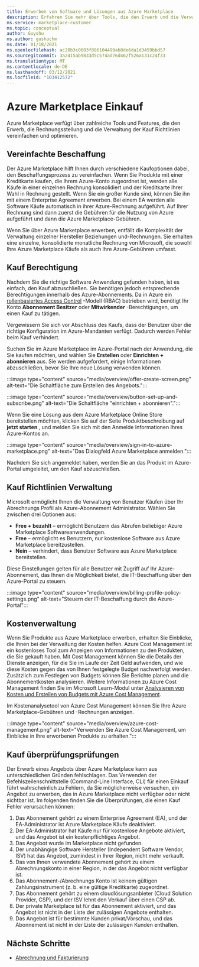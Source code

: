```yaml
---
title: Erwerben von Software und Lösungen aus Azure Marketplace
description: Erfahren Sie mehr über Tools, die den Erwerb und die Verwaltung von Software in Azure Marketplace vereinfachen und optimieren.
ms.service: marketplace-customer
ms.topic: conceptual
author: Guyshu
ms.author: gushuchm
ms.date: 01/18/2021
ms.openlocfilehash: ac20b3c0603f886104499ab8de6da1d3459bbd57
ms.sourcegitcommit: 3a2415ab9833d5c574ad76d462f526a131c24f33
ms.translationtype: MT
ms.contentlocale: de-DE
ms.lasthandoff: 03/12/2021
ms.locfileid: "103412572"
---
```

# <a name="azure-marketplace-purchasing"></a>Azure Marketplace Einkauf

Azure Marketplace verfügt über zahlreiche Tools und Features, die den Erwerb, die Rechnungsstellung und die Verwaltung der Kauf Richtlinien vereinfachen und optimieren.

## <a name="simplified-procurement"></a>Vereinfachte Beschaffung

Der Azure Marketplace hilft Ihnen durch verschiedene Kaufoptionen dabei, den Beschaffungsprozess zu vereinfachen. Wenn Sie Produkte mit einer Kreditkarte kaufen, die Ihrem Azure-Konto zugeordnet ist, werden alle Käufe in einer einzelnen Rechnung konsolidiert und der Kreditkarte Ihrer Wahl in Rechnung gestellt. Wenn Sie ein großer Kunde sind, können Sie ihn mit einem Enterprise Agreement erwerben. Bei einem EA werden alle Software Käufe automatisch in ihrer Azure-Rechnung aufgeführt. Auf Ihrer Rechnung sind dann zuerst die Gebühren für die Nutzung von Azure aufgeführt und dann die Azure Marketplace-Gebühren.

Wenn Sie über Azure Marketplace erwerben, entfällt die Komplexität der Verwaltung einzelner Hersteller Beziehungen und-Rechnungen. Sie erhalten eine einzelne, konsolidierte monatliche Rechnung von Microsoft, die sowohl Ihre Azure Marketplace Käufe als auch Ihre Azure-Gebühren umfasst.

## <a name="permission-to-purchase"></a>Kauf Berechtigung

Nachdem Sie die richtige Software Anwendung gefunden haben, ist es einfach, den Kauf abzuschließen. Sie benötigen jedoch entsprechende Berechtigungen innerhalb des Azure-Abonnements. Da in Azure ein [rollenbasiertes Access Control](/azure/role-based-access-control/overview) -Modell (RBAC) betrieben wird, benötigt Ihr Konto **Abonnement Besitzer** oder **Mitwirkender** -Berechtigungen, um einen Kauf zu tätigen.

Vergewissern Sie sich vor Abschluss des Kaufs, dass der Benutzer über die richtige Konfiguration im Azure-Mandanten verfügt. Dadurch werden Fehler beim Kauf verhindert.

Suchen Sie im Azure Marketplace im Azure-Portal nach der Anwendung, die Sie kaufen möchten, und wählen Sie **Erstellen** oder **Einrichten + abonnieren** aus. Sie werden aufgefordert, einige Informationen abzuschließen, bevor Sie Ihre neue Lösung verwenden können.

:::image type="content" source="media/overview/offer-create-screen.png" alt-text="Die Schaltfläche zum Erstellen des Angebots.":::

:::image type="content" source="media/overview/button-set-up-and-subscribe.png" alt-text="Die Schaltfläche &quot;einrichten + abonnieren&quot;.":::

Wenn Sie eine Lösung aus dem Azure Marketplace Online Store bereitstellen möchten, klicken Sie auf der Seite Produktbeschreibung auf **jetzt starten** , und melden Sie sich mit den Anmelde Informationen Ihres Azure-Kontos an.

:::image type="content" source="media/overview/sign-in-to-azure-marketplace.png" alt-text="Das Dialogfeld Azure Marketplace anmelden.":::

Nachdem Sie sich angemeldet haben, werden Sie an das Produkt im Azure-Portal umgeleitet, um den Kauf abzuschließen.

## <a name="purchase-policy-management"></a>Kauf Richtlinien Verwaltung

Microsoft ermöglicht Ihnen die Verwaltung von Benutzer Käufen über Ihr Abrechnungs Profil als Azure-Abonnement Administrator. Wählen Sie zwischen drei Optionen aus:

- **Free + bezahlt** – ermöglicht Benutzern das Abrufen beliebiger Azure Marketplace Softwareanwendungen.
- **Free** – ermöglicht es Benutzern, nur kostenlose Software aus Azure Marketplace bereitzustellen.
- **Nein** – verhindert, dass Benutzer Software aus Azure Marketplace bereitstellen.

Diese Einstellungen gelten für alle Benutzer mit Zugriff auf Ihr Azure-Abonnement, das Ihnen die Möglichkeit bietet, die IT-Beschaffung über den Azure-Portal zu steuern.

:::image type="content" source="media/overview/billing-profile-policy-settings.png" alt-text="Steuern der IT-Beschaffung durch die Azure-Portal":::

## <a name="cost-management"></a>Kostenverwaltung

Wenn Sie Produkte aus Azure Marketplace erwerben, erhalten Sie Einblicke, die Ihnen bei der Verwaltung der Kosten helfen. Azure Cost Management ist ein kostenloses Tool zum Anzeigen von Informationen zu den Produkten, die Sie gekauft haben. Mit Cost Management können Sie die Details der Dienste anzeigen, für die Sie im Laufe der Zeit Geld aufwenden, und wie diese Kosten gegen das von Ihnen festgelegte Budget nachverfolgt werden. Zusätzlich zum Festlegen von Budgets können Sie Berichte planen und die Abonnementkosten analysieren. Weitere Informationen zu Azure Cost Management finden Sie im Microsoft Learn-Modul unter [Analysieren von Kosten und Erstellen von Budgets mit Azure Cost Management](/learn/modules/analyze-costs-create-budgets-azure-cost-management/).

Im Kostenanalysetool von Azure Cost Management können Sie Ihre Azure Marketplace-Gebühren und -Rechnungen anzeigen.

:::image type="content" source="media/overview/azure-cost-management.png" alt-text="Verwenden Sie Azure Cost Management, um Einblicke in Ihre erworbenen Produkte zu erhalten.":::

## <a name="purchase-validation-checks"></a>Kauf überprüfungsprüfungen

Der Erwerb eines Angebots über Azure Marketplace kann aus unterschiedlichen Gründen fehlschlagen. Das Verwenden der Befehlszeilenschnittstelle (Command-Line Interface, CLI) für einen Einkauf führt wahrscheinlich zu Fehlern, da Sie möglicherweise versuchen, ein Angebot zu erwerben, das in Azure Marketplace nicht verfügbar oder nicht sichtbar ist. Im folgenden finden Sie die Überprüfungen, die einen Kauf Fehler verursachen können:

1. Das Abonnement gehört zu einem Enterprise Agreement (EA), und der EA-Administrator ist Azure Marketplace Käufe deaktiviert.
1. Der EA-Administrator hat Käufe nur für kostenlose Angebote aktiviert, und das Angebot ist ein kostenpflichtiges Angebot.
1. Das Angebot wurde im Marketplace nicht gefunden.
1. Der unabhängige Software Hersteller (Independent Software Vendor, ISV) hat das Angebot, zumindest in Ihrer Region, nicht mehr verkauft.
1. Das von Ihnen verwendete Abonnement gehört zu einem Abrechnungskonto in einer Region, in der das Angebot nicht verfügbar ist.
1. Das Abonnement-/Abrechnungs Konto ist keinem gültigen Zahlungsinstrument (z. b. eine gültige Kreditkarte) zugeordnet.
1. Das Abonnement gehört zu einem cloudlösungsanbieter (Cloud Solution Provider, CSP), und der ISV lehnt den Verkauf über einen CSP ab.
1. Der private Marketplace ist für das Abonnement aktiviert, und das Angebot ist nicht in der Liste der zulässigen Angebote enthalten.
1. Das Angebot ist für bestimmte Kunden privat/Vorschau, und das Abonnement ist nicht in der Liste der zulässigen Kunden enthalten.

## <a name="next-steps"></a>Nächste Schritte

- [Abrechnung und Fakturierung](billing-invoicing.md)